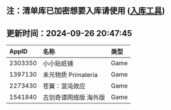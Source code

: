 ## 注：清单库已加密想要入库请使用 ([入库工具](https://github.com/BlankTMing/ManifestAutoUpdate/releases))

## 更新时间：2024-09-26 20:47:45
| AppID | 名称 | 类型  |
| :-------------------- | :----------------------------- | :----------- |
| 2303350 | 小小贴纸铺| Game |
| 1397130 | 未元物质 Primateria| Game |
| 2273430 | 苍翼：混沌效应| Game |
| 1541840 | 古剑奇谭网络版 海外版| Game |

